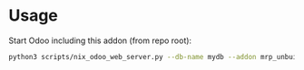 # Usage

Start Odoo including this addon (from repo root):

```bash
python3 scripts/nix_odoo_web_server.py --db-name mydb --addon mrp_unbuild_restore_origin
```
